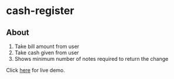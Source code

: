 # cash-register

## About
1. Take bill amount from user
2. Take cash given from user
3. Shows minimum number of notes required to return the change

Click [here](https://neog-cash-register.netlify.app/) for live demo.
